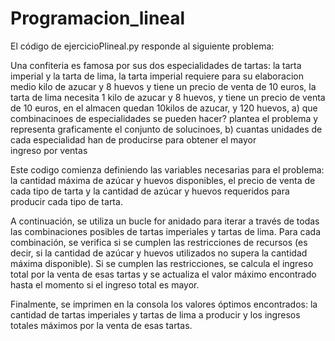 # Programacion_lineal

El código de ejercicioPlineal.py responde al siguiente problema:

Una confiteria es famosa por sus dos especialidades de tartas: la tarta imperial y la tarta de lima, la tarta imperial requiere para su elaboracion medio kilo de azucar y 8 huevos y tiene un precio de venta de 10 euros, la tarta de lima necesita 1 kilo de azucar y 8 huevos, y tiene un precio de venta de 10 euros, en el almacen quedan 10kilos de azucar, y 120 huevos, a) que combinacinoes de especialidades se pueden hacer? plantea el problema y representa graficamente el conjunto de solucinoes, b) cuantas unidades de cada especialidad han de producirse para obtener el mayor ingreso por ventas

Este codigo comienza definiendo las variables necesarias para el problema: la cantidad máxima de azúcar y huevos disponibles, el precio de venta de cada tipo de tarta y la cantidad de azúcar y huevos requeridos para producir cada tipo de tarta.

A continuación, se utiliza un bucle for anidado para iterar a través de todas las combinaciones posibles de tartas imperiales y tartas de lima. Para cada combinación, se verifica si se cumplen las restricciones de recursos (es decir, si la cantidad de azúcar y huevos utilizados no supera la cantidad máxima disponible). Si se cumplen las restricciones, se calcula el ingreso total por la venta de esas tartas y se actualiza el valor máximo encontrado hasta el momento si el ingreso total es mayor.

Finalmente, se imprimen en la consola los valores óptimos encontrados: la cantidad de tartas imperiales y tartas de lima a producir y los ingresos totales máximos por la venta de esas tartas.
